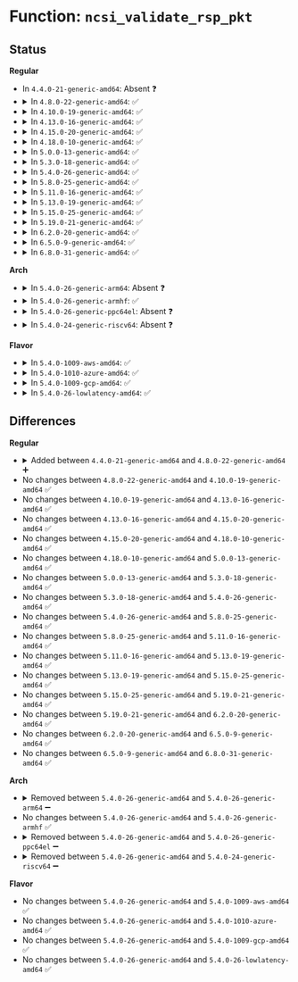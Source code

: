 # Function: <code>ncsi_validate_rsp_pkt</code>

## Status
<b>Regular</b>
<ul>
<li>
In <code>4.4.0-21-generic-amd64</code>: Absent ❓
</li>
<li>
<details>
<summary>In <code>4.8.0-22-generic-amd64</code>: ✅</summary>

```c
int ncsi_validate_rsp_pkt(struct ncsi_request * nr, short unsigned int payload)
```

```json
{
  "name": "ncsi_validate_rsp_pkt",
  "collision_type": "Unique Static",
  "inline_type": "No",
  "funcs": [
    {
      "addr": 18446744071587813856,
      "name": "ncsi_validate_rsp_pkt",
      "external": false,
      "loc": "net/ncsi/ncsi-rsp.c:23",
      "file": "net/ncsi/ncsi-rsp.c",
      "inline": "seen, unknown",
      "caller_inline": [],
      "caller_func": [
        "net/ncsi/ncsi-rsp.c:ncsi_rcv_rsp",
        "net/ncsi/ncsi-rsp.c:ncsi_rsp_handler_dc"
      ]
    }
  ],
  "symbols": [
    {
      "addr": 18446744071587813856,
      "name": "ncsi_validate_rsp_pkt",
      "section": ".text",
      "bind": "STB_LOCAL",
      "size": 111
    }
  ]
}
```
</details>
</li>
<li>
<details>
<summary>In <code>4.10.0-19-generic-amd64</code>: ✅</summary>

```c
int ncsi_validate_rsp_pkt(struct ncsi_request * nr, short unsigned int payload)
```

```json
{
  "name": "ncsi_validate_rsp_pkt",
  "collision_type": "Unique Static",
  "inline_type": "No",
  "funcs": [
    {
      "addr": 18446744071588027280,
      "name": "ncsi_validate_rsp_pkt",
      "external": false,
      "loc": "net/ncsi/ncsi-rsp.c:23",
      "file": "net/ncsi/ncsi-rsp.c",
      "inline": "seen, unknown",
      "caller_inline": [],
      "caller_func": [
        "net/ncsi/ncsi-rsp.c:ncsi_rcv_rsp",
        "net/ncsi/ncsi-rsp.c:ncsi_rsp_handler_dc"
      ]
    }
  ],
  "symbols": [
    {
      "addr": 18446744071588027280,
      "name": "ncsi_validate_rsp_pkt",
      "section": ".text",
      "bind": "STB_LOCAL",
      "size": 111
    }
  ]
}
```
</details>
</li>
<li>
<details>
<summary>In <code>4.13.0-16-generic-amd64</code>: ✅</summary>

```c
int ncsi_validate_rsp_pkt(struct ncsi_request * nr, short unsigned int payload)
```

```json
{
  "name": "ncsi_validate_rsp_pkt",
  "collision_type": "Unique Static",
  "inline_type": "No",
  "funcs": [
    {
      "addr": 18446744071588185360,
      "name": "ncsi_validate_rsp_pkt",
      "external": false,
      "loc": "net/ncsi/ncsi-rsp.c:23",
      "file": "net/ncsi/ncsi-rsp.c",
      "inline": "seen, unknown",
      "caller_inline": [],
      "caller_func": [
        "net/ncsi/ncsi-rsp.c:ncsi_rcv_rsp",
        "net/ncsi/ncsi-rsp.c:ncsi_rsp_handler_dc"
      ]
    }
  ],
  "symbols": [
    {
      "addr": 18446744071588185360,
      "name": "ncsi_validate_rsp_pkt",
      "section": ".text",
      "bind": "STB_LOCAL",
      "size": 111
    }
  ]
}
```
</details>
</li>
<li>
<details>
<summary>In <code>4.15.0-20-generic-amd64</code>: ✅</summary>

```c
int ncsi_validate_rsp_pkt(struct ncsi_request * nr, short unsigned int payload)
```

```json
{
  "name": "ncsi_validate_rsp_pkt",
  "collision_type": "Unique Static",
  "inline_type": "No",
  "funcs": [
    {
      "addr": 18446744071588731264,
      "name": "ncsi_validate_rsp_pkt",
      "external": false,
      "loc": "net/ncsi/ncsi-rsp.c:23",
      "file": "net/ncsi/ncsi-rsp.c",
      "inline": "seen, unknown",
      "caller_inline": [],
      "caller_func": [
        "net/ncsi/ncsi-rsp.c:ncsi_rcv_rsp",
        "net/ncsi/ncsi-rsp.c:ncsi_rsp_handler_dc"
      ]
    }
  ],
  "symbols": [
    {
      "addr": 18446744071588731264,
      "name": "ncsi_validate_rsp_pkt",
      "section": ".text",
      "bind": "STB_LOCAL",
      "size": 111
    }
  ]
}
```
</details>
</li>
<li>
<details>
<summary>In <code>4.18.0-10-generic-amd64</code>: ✅</summary>

```c
int ncsi_validate_rsp_pkt(struct ncsi_request * nr, short unsigned int payload)
```

```json
{
  "name": "ncsi_validate_rsp_pkt",
  "collision_type": "Unique Static",
  "inline_type": "No",
  "funcs": [
    {
      "addr": 18446744071589098736,
      "name": "ncsi_validate_rsp_pkt",
      "external": false,
      "loc": "net/ncsi/ncsi-rsp.c:23",
      "file": "net/ncsi/ncsi-rsp.c",
      "inline": "seen, unknown",
      "caller_inline": [],
      "caller_func": [
        "net/ncsi/ncsi-rsp.c:ncsi_rcv_rsp",
        "net/ncsi/ncsi-rsp.c:ncsi_rsp_handler_dc"
      ]
    }
  ],
  "symbols": [
    {
      "addr": 18446744071589098736,
      "name": "ncsi_validate_rsp_pkt",
      "section": ".text",
      "bind": "STB_LOCAL",
      "size": 110
    }
  ]
}
```
</details>
</li>
<li>
<details>
<summary>In <code>5.0.0-13-generic-amd64</code>: ✅</summary>

```c
int ncsi_validate_rsp_pkt(struct ncsi_request * nr, short unsigned int payload)
```

```json
{
  "name": "ncsi_validate_rsp_pkt",
  "collision_type": "Unique Static",
  "inline_type": "No",
  "funcs": [
    {
      "addr": 18446744071589326016,
      "name": "ncsi_validate_rsp_pkt",
      "external": false,
      "loc": "net/ncsi/ncsi-rsp.c:25",
      "file": "net/ncsi/ncsi-rsp.c",
      "inline": "seen, unknown",
      "caller_inline": [],
      "caller_func": [
        "net/ncsi/ncsi-rsp.c:ncsi_rcv_rsp",
        "net/ncsi/ncsi-rsp.c:ncsi_rsp_handler_dc"
      ]
    }
  ],
  "symbols": [
    {
      "addr": 18446744071589326016,
      "name": "ncsi_validate_rsp_pkt",
      "section": ".text",
      "bind": "STB_LOCAL",
      "size": 291
    }
  ]
}
```
</details>
</li>
<li>
<details>
<summary>In <code>5.3.0-18-generic-amd64</code>: ✅</summary>

```c
int ncsi_validate_rsp_pkt(struct ncsi_request * nr, short unsigned int payload)
```

```json
{
  "name": "ncsi_validate_rsp_pkt",
  "collision_type": "Unique Static",
  "inline_type": "No",
  "funcs": [
    {
      "addr": 18446744071589780096,
      "name": "ncsi_validate_rsp_pkt",
      "external": false,
      "loc": "net/ncsi/ncsi-rsp.c:22",
      "file": "net/ncsi/ncsi-rsp.c",
      "inline": "seen, unknown",
      "caller_inline": [],
      "caller_func": [
        "net/ncsi/ncsi-rsp.c:ncsi_rcv_rsp",
        "net/ncsi/ncsi-rsp.c:ncsi_rsp_handler_dc"
      ]
    }
  ],
  "symbols": [
    {
      "addr": 18446744071589780096,
      "name": "ncsi_validate_rsp_pkt",
      "section": ".text",
      "bind": "STB_LOCAL",
      "size": 329
    }
  ]
}
```
</details>
</li>
<li>
<details>
<summary>In <code>5.4.0-26-generic-amd64</code>: ✅</summary>

```c
int ncsi_validate_rsp_pkt(struct ncsi_request * nr, short unsigned int payload)
```

```json
{
  "name": "ncsi_validate_rsp_pkt",
  "collision_type": "Unique Static",
  "inline_type": "No",
  "funcs": [
    {
      "addr": 18446744071590003792,
      "name": "ncsi_validate_rsp_pkt",
      "external": false,
      "loc": "net/ncsi/ncsi-rsp.c:22",
      "file": "net/ncsi/ncsi-rsp.c",
      "inline": "seen, unknown",
      "caller_inline": [],
      "caller_func": [
        "net/ncsi/ncsi-rsp.c:ncsi_rcv_rsp",
        "net/ncsi/ncsi-rsp.c:ncsi_rsp_handler_dc"
      ]
    }
  ],
  "symbols": [
    {
      "addr": 18446744071590003792,
      "name": "ncsi_validate_rsp_pkt",
      "section": ".text",
      "bind": "STB_LOCAL",
      "size": 329
    }
  ]
}
```
</details>
</li>
<li>
<details>
<summary>In <code>5.8.0-25-generic-amd64</code>: ✅</summary>

```c
int ncsi_validate_rsp_pkt(struct ncsi_request * nr, short unsigned int payload)
```

```json
{
  "name": "ncsi_validate_rsp_pkt",
  "collision_type": "Unique Static",
  "inline_type": "No",
  "funcs": [
    {
      "addr": 18446744071591034608,
      "name": "ncsi_validate_rsp_pkt",
      "external": false,
      "loc": "net/ncsi/ncsi-rsp.c:22",
      "file": "net/ncsi/ncsi-rsp.c",
      "inline": "seen, unknown",
      "caller_inline": [],
      "caller_func": [
        "net/ncsi/ncsi-rsp.c:ncsi_rcv_rsp",
        "net/ncsi/ncsi-rsp.c:ncsi_rsp_handler_dc"
      ]
    }
  ],
  "symbols": [
    {
      "addr": 18446744071591034608,
      "name": "ncsi_validate_rsp_pkt",
      "section": ".text",
      "bind": "STB_LOCAL",
      "size": 330
    }
  ]
}
```
</details>
</li>
<li>
<details>
<summary>In <code>5.11.0-16-generic-amd64</code>: ✅</summary>

```c
int ncsi_validate_rsp_pkt(struct ncsi_request * nr, short unsigned int payload)
```

```json
{
  "name": "ncsi_validate_rsp_pkt",
  "collision_type": "Unique Static",
  "inline_type": "No",
  "funcs": [
    {
      "addr": 18446744071591098576,
      "name": "ncsi_validate_rsp_pkt",
      "external": false,
      "loc": "net/ncsi/ncsi-rsp.c:22",
      "file": "net/ncsi/ncsi-rsp.c",
      "inline": "seen, unknown",
      "caller_inline": [],
      "caller_func": [
        "net/ncsi/ncsi-rsp.c:ncsi_rcv_rsp",
        "net/ncsi/ncsi-rsp.c:ncsi_rsp_handler_dc"
      ]
    }
  ],
  "symbols": [
    {
      "addr": 18446744071591098576,
      "name": "ncsi_validate_rsp_pkt",
      "section": ".text",
      "bind": "STB_LOCAL",
      "size": 330
    }
  ]
}
```
</details>
</li>
<li>
<details>
<summary>In <code>5.13.0-19-generic-amd64</code>: ✅</summary>

```c
int ncsi_validate_rsp_pkt(struct ncsi_request * nr, short unsigned int payload)
```

```json
{
  "name": "ncsi_validate_rsp_pkt",
  "collision_type": "Unique Static",
  "inline_type": "No",
  "funcs": [
    {
      "addr": 18446744071591029248,
      "name": "ncsi_validate_rsp_pkt",
      "external": false,
      "loc": "net/ncsi/ncsi-rsp.c:22",
      "file": "net/ncsi/ncsi-rsp.c",
      "inline": "seen, unknown",
      "caller_inline": [],
      "caller_func": [
        "net/ncsi/ncsi-rsp.c:ncsi_rcv_rsp",
        "net/ncsi/ncsi-rsp.c:ncsi_rsp_handler_dc"
      ]
    }
  ],
  "symbols": [
    {
      "addr": 18446744071591029248,
      "name": "ncsi_validate_rsp_pkt",
      "section": ".text",
      "bind": "STB_LOCAL",
      "size": 329
    }
  ]
}
```
</details>
</li>
<li>
<details>
<summary>In <code>5.15.0-25-generic-amd64</code>: ✅</summary>

```c
int ncsi_validate_rsp_pkt(struct ncsi_request * nr, short unsigned int payload)
```

```json
{
  "name": "ncsi_validate_rsp_pkt",
  "collision_type": "Unique Static",
  "inline_type": "No",
  "funcs": [
    {
      "addr": 18446744071591870608,
      "name": "ncsi_validate_rsp_pkt",
      "external": false,
      "loc": "net/ncsi/ncsi-rsp.c:22",
      "file": "net/ncsi/ncsi-rsp.c",
      "inline": "seen, unknown",
      "caller_inline": [],
      "caller_func": [
        "net/ncsi/ncsi-rsp.c:ncsi_rcv_rsp",
        "net/ncsi/ncsi-rsp.c:ncsi_rsp_handler_dc"
      ]
    }
  ],
  "symbols": [
    {
      "addr": 18446744071591870608,
      "name": "ncsi_validate_rsp_pkt",
      "section": ".text",
      "bind": "STB_LOCAL",
      "size": 317
    }
  ]
}
```
</details>
</li>
<li>
<details>
<summary>In <code>5.19.0-21-generic-amd64</code>: ✅</summary>

```c
int ncsi_validate_rsp_pkt(struct ncsi_request * nr, short unsigned int payload)
```

```json
{
  "name": "ncsi_validate_rsp_pkt",
  "collision_type": "Unique Static",
  "inline_type": "No",
  "funcs": [
    {
      "addr": 18446744071593590560,
      "name": "ncsi_validate_rsp_pkt",
      "external": false,
      "loc": "net/ncsi/ncsi-rsp.c:22",
      "file": "net/ncsi/ncsi-rsp.c",
      "inline": "seen, unknown",
      "caller_inline": [],
      "caller_func": [
        "net/ncsi/ncsi-rsp.c:ncsi_rcv_rsp",
        "net/ncsi/ncsi-rsp.c:ncsi_rsp_handler_dc"
      ]
    }
  ],
  "symbols": [
    {
      "addr": 18446744071593590560,
      "name": "ncsi_validate_rsp_pkt",
      "section": ".text",
      "bind": "STB_LOCAL",
      "size": 315
    }
  ]
}
```
</details>
</li>
<li>
<details>
<summary>In <code>6.2.0-20-generic-amd64</code>: ✅</summary>

```c
int ncsi_validate_rsp_pkt(struct ncsi_request * nr, short unsigned int payload)
```

```json
{
  "name": "ncsi_validate_rsp_pkt",
  "collision_type": "Unique Static",
  "inline_type": "No",
  "funcs": [
    {
      "addr": 18446744071595515792,
      "name": "ncsi_validate_rsp_pkt",
      "external": false,
      "loc": "net/ncsi/ncsi-rsp.c:22",
      "file": "net/ncsi/ncsi-rsp.c",
      "inline": "seen, unknown",
      "caller_inline": [],
      "caller_func": [
        "net/ncsi/ncsi-rsp.c:ncsi_rcv_rsp",
        "net/ncsi/ncsi-rsp.c:ncsi_rsp_handler_dc"
      ]
    }
  ],
  "symbols": [
    {
      "addr": 18446744071595515792,
      "name": "ncsi_validate_rsp_pkt",
      "section": ".text",
      "bind": "STB_LOCAL",
      "size": 309
    }
  ]
}
```
</details>
</li>
<li>
<details>
<summary>In <code>6.5.0-9-generic-amd64</code>: ✅</summary>

```c
int ncsi_validate_rsp_pkt(struct ncsi_request * nr, short unsigned int payload)
```

```json
{
  "name": "ncsi_validate_rsp_pkt",
  "collision_type": "Unique Static",
  "inline_type": "No",
  "funcs": [
    {
      "addr": 18446744071596024480,
      "name": "ncsi_validate_rsp_pkt",
      "external": false,
      "loc": "net/ncsi/ncsi-rsp.c:22",
      "file": "net/ncsi/ncsi-rsp.c",
      "inline": "seen, unknown",
      "caller_inline": [],
      "caller_func": [
        "net/ncsi/ncsi-rsp.c:ncsi_rcv_rsp",
        "net/ncsi/ncsi-rsp.c:ncsi_rsp_handler_dc"
      ]
    }
  ],
  "symbols": [
    {
      "addr": 18446744071596024480,
      "name": "ncsi_validate_rsp_pkt",
      "section": ".text",
      "bind": "STB_LOCAL",
      "size": 309
    }
  ]
}
```
</details>
</li>
<li>
<details>
<summary>In <code>6.8.0-31-generic-amd64</code>: ✅</summary>

```c
int ncsi_validate_rsp_pkt(struct ncsi_request * nr, short unsigned int payload)
```

```json
{
  "name": "ncsi_validate_rsp_pkt",
  "collision_type": "Unique Static",
  "inline_type": "No",
  "funcs": [
    {
      "addr": 18446744071596888944,
      "name": "ncsi_validate_rsp_pkt",
      "external": false,
      "loc": "net/ncsi/ncsi-rsp.c:35",
      "file": "net/ncsi/ncsi-rsp.c",
      "inline": "seen, unknown",
      "caller_inline": [],
      "caller_func": [
        "net/ncsi/ncsi-rsp.c:ncsi_rcv_rsp",
        "net/ncsi/ncsi-rsp.c:ncsi_rsp_handler_dc"
      ]
    }
  ],
  "symbols": [
    {
      "addr": 18446744071596888944,
      "name": "ncsi_validate_rsp_pkt",
      "section": ".text",
      "bind": "STB_LOCAL",
      "size": 309
    }
  ]
}
```
</details>
</li>
</ul>
<b>Arch</b>
<ul>
<li>
<details>
<summary>In <code>5.4.0-26-generic-arm64</code>: Absent ❓</summary>

```json
{
  "name": "ncsi_validate_rsp_pkt",
  "collision_type": "Unique Static",
  "inline_type": "Selective",
  "funcs": [
    {
      "addr": 18446603336503746680,
      "name": "ncsi_validate_rsp_pkt",
      "external": false,
      "loc": "net/ncsi/ncsi-rsp.c:22",
      "file": "net/ncsi/ncsi-rsp.c",
      "inline": "not declared, inlined",
      "caller_inline": [],
      "caller_func": [
        "net/ncsi/ncsi-rsp.c:ncsi_rcv_rsp",
        "net/ncsi/ncsi-rsp.c:ncsi_rsp_handler_dc"
      ]
    }
  ],
  "symbols": [
    {
      "addr": 18446603336503746680,
      "name": "ncsi_validate_rsp_pkt.isra.0",
      "section": ".text",
      "bind": "STB_LOCAL",
      "size": 420
    }
  ]
}
```
</details>
</li>
<li>
<details>
<summary>In <code>5.4.0-26-generic-armhf</code>: ✅</summary>

```c
int ncsi_validate_rsp_pkt(struct ncsi_request * nr, short unsigned int payload)
```

```json
{
  "name": "ncsi_validate_rsp_pkt",
  "collision_type": "Unique Static",
  "inline_type": "No",
  "funcs": [
    {
      "addr": 3236377252,
      "name": "ncsi_validate_rsp_pkt",
      "external": false,
      "loc": "net/ncsi/ncsi-rsp.c:22",
      "file": "net/ncsi/ncsi-rsp.c",
      "inline": "seen, unknown",
      "caller_inline": [],
      "caller_func": [
        "net/ncsi/ncsi-rsp.c:ncsi_rcv_rsp",
        "net/ncsi/ncsi-rsp.c:ncsi_rsp_handler_dc"
      ]
    }
  ],
  "symbols": [
    {
      "addr": 3236377252,
      "name": "ncsi_validate_rsp_pkt",
      "section": ".text",
      "bind": "STB_LOCAL",
      "size": 404
    }
  ]
}
```
</details>
</li>
<li>
<details>
<summary>In <code>5.4.0-26-generic-ppc64el</code>: Absent ❓</summary>

```json
{
  "name": "ncsi_validate_rsp_pkt",
  "collision_type": "Unique Static",
  "inline_type": "Selective",
  "funcs": [
    {
      "addr": 13835058055297591168,
      "name": "ncsi_validate_rsp_pkt",
      "external": false,
      "loc": "net/ncsi/ncsi-rsp.c:22",
      "file": "net/ncsi/ncsi-rsp.c",
      "inline": "not declared, inlined",
      "caller_inline": [],
      "caller_func": [
        "net/ncsi/ncsi-rsp.c:ncsi_rcv_rsp",
        "net/ncsi/ncsi-rsp.c:ncsi_rsp_handler_dc"
      ]
    }
  ],
  "symbols": [
    {
      "addr": 13835058055297591168,
      "name": "ncsi_validate_rsp_pkt.isra.0",
      "section": ".text",
      "bind": "STB_LOCAL",
      "size": 504
    }
  ]
}
```
</details>
</li>
<li>
<details>
<summary>In <code>5.4.0-24-generic-riscv64</code>: Absent ❓</summary>

```json
{
  "name": "ncsi_validate_rsp_pkt",
  "collision_type": "Unique Static",
  "inline_type": "Selective",
  "funcs": [
    {
      "addr": 18446743936279669228,
      "name": "ncsi_validate_rsp_pkt",
      "external": false,
      "loc": "net/ncsi/ncsi-rsp.c:22",
      "file": "net/ncsi/ncsi-rsp.c",
      "inline": "not declared, inlined",
      "caller_inline": [],
      "caller_func": [
        "net/ncsi/ncsi-rsp.c:ncsi_rcv_rsp",
        "net/ncsi/ncsi-rsp.c:ncsi_rsp_handler_dc"
      ]
    }
  ],
  "symbols": [
    {
      "addr": 18446743936279669228,
      "name": "ncsi_validate_rsp_pkt.isra.0",
      "section": ".text",
      "bind": "STB_LOCAL",
      "size": 510
    }
  ]
}
```
</details>
</li>
</ul>
<b>Flavor</b>
<ul>
<li>
<details>
<summary>In <code>5.4.0-1009-aws-amd64</code>: ✅</summary>

```c
int ncsi_validate_rsp_pkt(struct ncsi_request * nr, short unsigned int payload)
```

```json
{
  "name": "ncsi_validate_rsp_pkt",
  "collision_type": "Unique Static",
  "inline_type": "No",
  "funcs": [
    {
      "addr": 18446744071589607392,
      "name": "ncsi_validate_rsp_pkt",
      "external": false,
      "loc": "net/ncsi/ncsi-rsp.c:22",
      "file": "net/ncsi/ncsi-rsp.c",
      "inline": "seen, unknown",
      "caller_inline": [],
      "caller_func": [
        "net/ncsi/ncsi-rsp.c:ncsi_rcv_rsp",
        "net/ncsi/ncsi-rsp.c:ncsi_rsp_handler_dc"
      ]
    }
  ],
  "symbols": [
    {
      "addr": 18446744071589607392,
      "name": "ncsi_validate_rsp_pkt",
      "section": ".text",
      "bind": "STB_LOCAL",
      "size": 329
    }
  ]
}
```
</details>
</li>
<li>
<details>
<summary>In <code>5.4.0-1010-azure-amd64</code>: ✅</summary>

```c
int ncsi_validate_rsp_pkt(struct ncsi_request * nr, short unsigned int payload)
```

```json
{
  "name": "ncsi_validate_rsp_pkt",
  "collision_type": "Unique Static",
  "inline_type": "No",
  "funcs": [
    {
      "addr": 18446744071589331920,
      "name": "ncsi_validate_rsp_pkt",
      "external": false,
      "loc": "net/ncsi/ncsi-rsp.c:22",
      "file": "net/ncsi/ncsi-rsp.c",
      "inline": "seen, unknown",
      "caller_inline": [],
      "caller_func": [
        "net/ncsi/ncsi-rsp.c:ncsi_rcv_rsp",
        "net/ncsi/ncsi-rsp.c:ncsi_rsp_handler_dc"
      ]
    }
  ],
  "symbols": [
    {
      "addr": 18446744071589331920,
      "name": "ncsi_validate_rsp_pkt",
      "section": ".text",
      "bind": "STB_LOCAL",
      "size": 329
    }
  ]
}
```
</details>
</li>
<li>
<details>
<summary>In <code>5.4.0-1009-gcp-amd64</code>: ✅</summary>

```c
int ncsi_validate_rsp_pkt(struct ncsi_request * nr, short unsigned int payload)
```

```json
{
  "name": "ncsi_validate_rsp_pkt",
  "collision_type": "Unique Static",
  "inline_type": "No",
  "funcs": [
    {
      "addr": 18446744071590049424,
      "name": "ncsi_validate_rsp_pkt",
      "external": false,
      "loc": "net/ncsi/ncsi-rsp.c:22",
      "file": "net/ncsi/ncsi-rsp.c",
      "inline": "seen, unknown",
      "caller_inline": [],
      "caller_func": [
        "net/ncsi/ncsi-rsp.c:ncsi_rcv_rsp",
        "net/ncsi/ncsi-rsp.c:ncsi_rsp_handler_dc"
      ]
    }
  ],
  "symbols": [
    {
      "addr": 18446744071590049424,
      "name": "ncsi_validate_rsp_pkt",
      "section": ".text",
      "bind": "STB_LOCAL",
      "size": 329
    }
  ]
}
```
</details>
</li>
<li>
<details>
<summary>In <code>5.4.0-26-lowlatency-amd64</code>: ✅</summary>

```c
int ncsi_validate_rsp_pkt(struct ncsi_request * nr, short unsigned int payload)
```

```json
{
  "name": "ncsi_validate_rsp_pkt",
  "collision_type": "Unique Static",
  "inline_type": "No",
  "funcs": [
    {
      "addr": 18446744071590099520,
      "name": "ncsi_validate_rsp_pkt",
      "external": false,
      "loc": "net/ncsi/ncsi-rsp.c:22",
      "file": "net/ncsi/ncsi-rsp.c",
      "inline": "seen, unknown",
      "caller_inline": [],
      "caller_func": [
        "net/ncsi/ncsi-rsp.c:ncsi_rcv_rsp",
        "net/ncsi/ncsi-rsp.c:ncsi_rsp_handler_dc"
      ]
    }
  ],
  "symbols": [
    {
      "addr": 18446744071590099520,
      "name": "ncsi_validate_rsp_pkt",
      "section": ".text",
      "bind": "STB_LOCAL",
      "size": 329
    }
  ]
}
```
</details>
</li>
</ul>

## Differences
<b>Regular</b>
<ul>
<li>
<details>
<summary>Added between <code>4.4.0-21-generic-amd64</code> and <code>4.8.0-22-generic-amd64</code> ➕</summary>

```c
int ncsi_validate_rsp_pkt(struct ncsi_request * nr, short unsigned int payload)
```
</details>
</li>
<li>
No changes between <code>4.8.0-22-generic-amd64</code> and <code>4.10.0-19-generic-amd64</code> ✅
</li>
<li>
No changes between <code>4.10.0-19-generic-amd64</code> and <code>4.13.0-16-generic-amd64</code> ✅
</li>
<li>
No changes between <code>4.13.0-16-generic-amd64</code> and <code>4.15.0-20-generic-amd64</code> ✅
</li>
<li>
No changes between <code>4.15.0-20-generic-amd64</code> and <code>4.18.0-10-generic-amd64</code> ✅
</li>
<li>
No changes between <code>4.18.0-10-generic-amd64</code> and <code>5.0.0-13-generic-amd64</code> ✅
</li>
<li>
No changes between <code>5.0.0-13-generic-amd64</code> and <code>5.3.0-18-generic-amd64</code> ✅
</li>
<li>
No changes between <code>5.3.0-18-generic-amd64</code> and <code>5.4.0-26-generic-amd64</code> ✅
</li>
<li>
No changes between <code>5.4.0-26-generic-amd64</code> and <code>5.8.0-25-generic-amd64</code> ✅
</li>
<li>
No changes between <code>5.8.0-25-generic-amd64</code> and <code>5.11.0-16-generic-amd64</code> ✅
</li>
<li>
No changes between <code>5.11.0-16-generic-amd64</code> and <code>5.13.0-19-generic-amd64</code> ✅
</li>
<li>
No changes between <code>5.13.0-19-generic-amd64</code> and <code>5.15.0-25-generic-amd64</code> ✅
</li>
<li>
No changes between <code>5.15.0-25-generic-amd64</code> and <code>5.19.0-21-generic-amd64</code> ✅
</li>
<li>
No changes between <code>5.19.0-21-generic-amd64</code> and <code>6.2.0-20-generic-amd64</code> ✅
</li>
<li>
No changes between <code>6.2.0-20-generic-amd64</code> and <code>6.5.0-9-generic-amd64</code> ✅
</li>
<li>
No changes between <code>6.5.0-9-generic-amd64</code> and <code>6.8.0-31-generic-amd64</code> ✅
</li>
</ul>
<b>Arch</b>
<ul>
<li>
<details>
<summary>Removed between <code>5.4.0-26-generic-amd64</code> and <code>5.4.0-26-generic-arm64</code> ➖</summary>

```c
int ncsi_validate_rsp_pkt(struct ncsi_request * nr, short unsigned int payload)
```
</details>
</li>
<li>
No changes between <code>5.4.0-26-generic-amd64</code> and <code>5.4.0-26-generic-armhf</code> ✅
</li>
<li>
<details>
<summary>Removed between <code>5.4.0-26-generic-amd64</code> and <code>5.4.0-26-generic-ppc64el</code> ➖</summary>

```c
int ncsi_validate_rsp_pkt(struct ncsi_request * nr, short unsigned int payload)
```
</details>
</li>
<li>
<details>
<summary>Removed between <code>5.4.0-26-generic-amd64</code> and <code>5.4.0-24-generic-riscv64</code> ➖</summary>

```c
int ncsi_validate_rsp_pkt(struct ncsi_request * nr, short unsigned int payload)
```
</details>
</li>
</ul>
<b>Flavor</b>
<ul>
<li>
No changes between <code>5.4.0-26-generic-amd64</code> and <code>5.4.0-1009-aws-amd64</code> ✅
</li>
<li>
No changes between <code>5.4.0-26-generic-amd64</code> and <code>5.4.0-1010-azure-amd64</code> ✅
</li>
<li>
No changes between <code>5.4.0-26-generic-amd64</code> and <code>5.4.0-1009-gcp-amd64</code> ✅
</li>
<li>
No changes between <code>5.4.0-26-generic-amd64</code> and <code>5.4.0-26-lowlatency-amd64</code> ✅
</li>
</ul>
